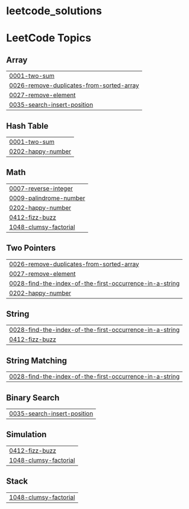 # leetcode_solutions
<!---LeetCode Topics Start-->
# LeetCode Topics
## Array
|  |
| ------- |
| [0001-two-sum](https://github.com/srajankumar1/leetcode_solutions/tree/master/0001-two-sum) |
| [0026-remove-duplicates-from-sorted-array](https://github.com/srajankumar1/leetcode_solutions/tree/master/0026-remove-duplicates-from-sorted-array) |
| [0027-remove-element](https://github.com/srajankumar1/leetcode_solutions/tree/master/0027-remove-element) |
| [0035-search-insert-position](https://github.com/srajankumar1/leetcode_solutions/tree/master/0035-search-insert-position) |
## Hash Table
|  |
| ------- |
| [0001-two-sum](https://github.com/srajankumar1/leetcode_solutions/tree/master/0001-two-sum) |
| [0202-happy-number](https://github.com/srajankumar1/leetcode_solutions/tree/master/0202-happy-number) |
## Math
|  |
| ------- |
| [0007-reverse-integer](https://github.com/srajankumar1/leetcode_solutions/tree/master/0007-reverse-integer) |
| [0009-palindrome-number](https://github.com/srajankumar1/leetcode_solutions/tree/master/0009-palindrome-number) |
| [0202-happy-number](https://github.com/srajankumar1/leetcode_solutions/tree/master/0202-happy-number) |
| [0412-fizz-buzz](https://github.com/srajankumar1/leetcode_solutions/tree/master/0412-fizz-buzz) |
| [1048-clumsy-factorial](https://github.com/srajankumar1/leetcode_solutions/tree/master/1048-clumsy-factorial) |
## Two Pointers
|  |
| ------- |
| [0026-remove-duplicates-from-sorted-array](https://github.com/srajankumar1/leetcode_solutions/tree/master/0026-remove-duplicates-from-sorted-array) |
| [0027-remove-element](https://github.com/srajankumar1/leetcode_solutions/tree/master/0027-remove-element) |
| [0028-find-the-index-of-the-first-occurrence-in-a-string](https://github.com/srajankumar1/leetcode_solutions/tree/master/0028-find-the-index-of-the-first-occurrence-in-a-string) |
| [0202-happy-number](https://github.com/srajankumar1/leetcode_solutions/tree/master/0202-happy-number) |
## String
|  |
| ------- |
| [0028-find-the-index-of-the-first-occurrence-in-a-string](https://github.com/srajankumar1/leetcode_solutions/tree/master/0028-find-the-index-of-the-first-occurrence-in-a-string) |
| [0412-fizz-buzz](https://github.com/srajankumar1/leetcode_solutions/tree/master/0412-fizz-buzz) |
## String Matching
|  |
| ------- |
| [0028-find-the-index-of-the-first-occurrence-in-a-string](https://github.com/srajankumar1/leetcode_solutions/tree/master/0028-find-the-index-of-the-first-occurrence-in-a-string) |
## Binary Search
|  |
| ------- |
| [0035-search-insert-position](https://github.com/srajankumar1/leetcode_solutions/tree/master/0035-search-insert-position) |
## Simulation
|  |
| ------- |
| [0412-fizz-buzz](https://github.com/srajankumar1/leetcode_solutions/tree/master/0412-fizz-buzz) |
| [1048-clumsy-factorial](https://github.com/srajankumar1/leetcode_solutions/tree/master/1048-clumsy-factorial) |
## Stack
|  |
| ------- |
| [1048-clumsy-factorial](https://github.com/srajankumar1/leetcode_solutions/tree/master/1048-clumsy-factorial) |
<!---LeetCode Topics End-->
